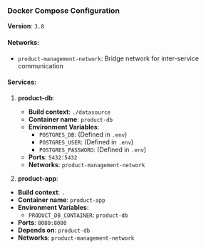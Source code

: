 ### Docker Compose Configuration

**Version**: `3.8`

#### Networks:
- `product-management-network`: Bridge network for inter-service communication

#### Services:
1. **product-db**:
   - **Build context**: `./datasource`
   - **Container name**: `product-db`
   - **Environment Variables**:
     - `POSTGRES_DB`: (Defined in `.env`)
     - `POSTGRES_USER`: (Defined in `.env`)
     - `POSTGRES_PASSWORD`: (Defined in `.env`)
   - **Ports**: `5432:5432`
   - **Networks**: `product-management-network`

2. **product-app**:
  - **Build context**: `.`
  - **Container name**: `product-app`
  - **Environment Variables**:
    - `PRODUCT_DB_CONTAINER`: `product-db`
  - **Ports**: `8080:8080`
  - **Depends on**: `product-db`
  - **Networks**: `product-management-network`